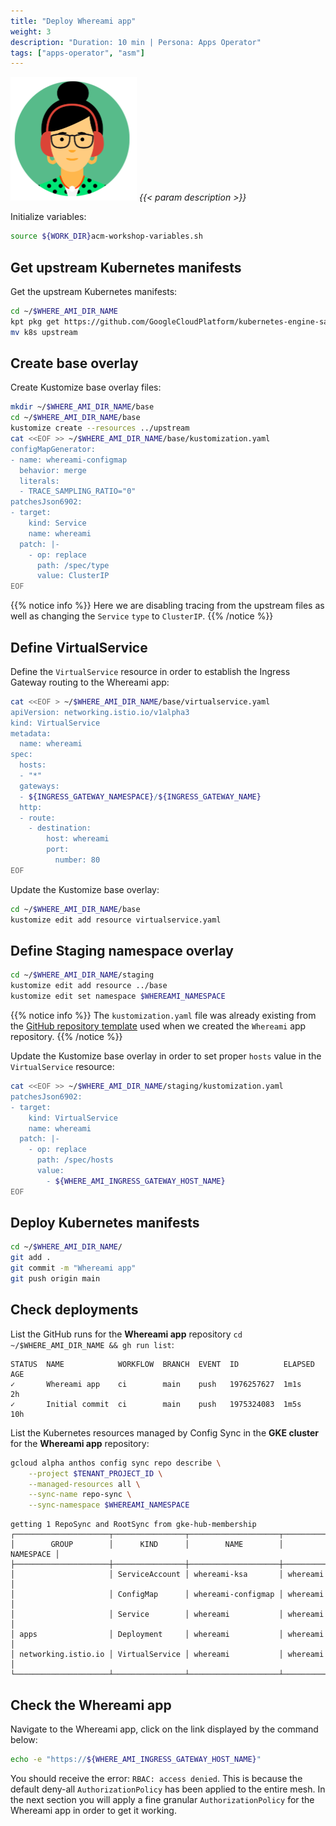 ```yaml
---
title: "Deploy Whereami app"
weight: 3
description: "Duration: 10 min | Persona: Apps Operator"
tags: ["apps-operator", "asm"]
---
```

![Apps Operator](/images/apps-operator.png)
_{{< param description >}}_

Initialize variables:
```Bash
source ${WORK_DIR}acm-workshop-variables.sh
```

## Get upstream Kubernetes manifests

Get the upstream Kubernetes manifests:
```Bash
cd ~/$WHERE_AMI_DIR_NAME
kpt pkg get https://github.com/GoogleCloudPlatform/kubernetes-engine-samples/whereami/k8s
mv k8s upstream
```

## Create base overlay

Create Kustomize base overlay files:
```Bash
mkdir ~/$WHERE_AMI_DIR_NAME/base
cd ~/$WHERE_AMI_DIR_NAME/base
kustomize create --resources ../upstream
cat <<EOF >> ~/$WHERE_AMI_DIR_NAME/base/kustomization.yaml
configMapGenerator:
- name: whereami-configmap
  behavior: merge
  literals:
  - TRACE_SAMPLING_RATIO="0"
patchesJson6902:
- target:
    kind: Service
    name: whereami
  patch: |-
    - op: replace
      path: /spec/type
      value: ClusterIP
EOF
```
{{% notice info %}}
Here we are disabling tracing from the upstream files as well as changing the `Service` `type` to `ClusterIP`.
{{% /notice %}}

## Define VirtualService

Define the `VirtualService` resource in order to establish the Ingress Gateway routing to the Whereami app:
```Bash
cat <<EOF > ~/$WHERE_AMI_DIR_NAME/base/virtualservice.yaml
apiVersion: networking.istio.io/v1alpha3
kind: VirtualService
metadata:
  name: whereami
spec:
  hosts:
  - "*"
  gateways:
  - ${INGRESS_GATEWAY_NAMESPACE}/${INGRESS_GATEWAY_NAME}
  http:
  - route:
    - destination:
        host: whereami
        port:
          number: 80
EOF
```

Update the Kustomize base overlay:
```Bash
cd ~/$WHERE_AMI_DIR_NAME/base
kustomize edit add resource virtualservice.yaml
```

## Define Staging namespace overlay

```Bash
cd ~/$WHERE_AMI_DIR_NAME/staging
kustomize edit add resource ../base
kustomize edit set namespace $WHEREAMI_NAMESPACE
```
{{% notice info %}}
The `kustomization.yaml` file was already existing from the [GitHub repository template](https://github.com/mathieu-benoit/config-sync-app-template-repo/blob/main/staging/kustomization.yaml) used when we created the `Whereami` app repository.
{{% /notice %}}

Update the Kustomize base overlay in order to set proper `hosts` value in the `VirtualService` resource:
```Bash
cat <<EOF >> ~/$WHERE_AMI_DIR_NAME/staging/kustomization.yaml
patchesJson6902:
- target:
    kind: VirtualService
    name: whereami
  patch: |-
    - op: replace
      path: /spec/hosts
      value:
        - ${WHERE_AMI_INGRESS_GATEWAY_HOST_NAME}
EOF
```

## Deploy Kubernetes manifests

```Bash
cd ~/$WHERE_AMI_DIR_NAME/
git add .
git commit -m "Whereami app"
git push origin main
```

## Check deployments

List the GitHub runs for the **Whereami app** repository `cd ~/$WHERE_AMI_DIR_NAME && gh run list`:
```Plaintext
STATUS  NAME            WORKFLOW  BRANCH  EVENT  ID          ELAPSED  AGE
✓       Whereami app    ci        main    push   1976257627  1m1s     2h
✓       Initial commit  ci        main    push   1975324083  1m5s     10h
```

List the Kubernetes resources managed by Config Sync in the **GKE cluster** for the **Whereami app** repository:
```Bash
gcloud alpha anthos config sync repo describe \
    --project $TENANT_PROJECT_ID \
    --managed-resources all \
    --sync-name repo-sync \
    --sync-namespace $WHEREAMI_NAMESPACE
```
```Plaintext
getting 1 RepoSync and RootSync from gke-hub-membership
┌─────────────────────┬────────────────┬────────────────────┬───────────┐
│        GROUP        │      KIND      │        NAME        │ NAMESPACE │
├─────────────────────┼────────────────┼────────────────────┼───────────┤
│                     │ ServiceAccount │ whereami-ksa       │ whereami  │
│                     │ ConfigMap      │ whereami-configmap │ whereami  │
│                     │ Service        │ whereami           │ whereami  │
│ apps                │ Deployment     │ whereami           │ whereami  │
│ networking.istio.io │ VirtualService │ whereami           │ whereami  │
└─────────────────────┴────────────────┴────────────────────┴───────────┘
```

## Check the Whereami app

Navigate to the Whereami app, click on the link displayed by the command below:
```Bash
echo -e "https://${WHERE_AMI_INGRESS_GATEWAY_HOST_NAME}"
```

You should receive the error: `RBAC: access denied`. This is because the default deny-all `AuthorizationPolicy` has been applied to the entire mesh. In the next section you will apply a fine granular `AuthorizationPolicy` for the Whereami app in order to get it working.